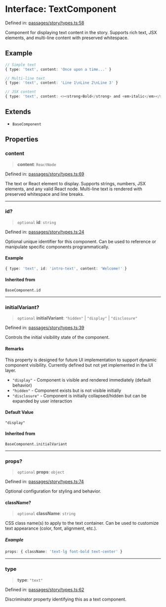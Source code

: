 # Interface: TextComponent

Defined in: [passages/story/types.ts:58](https://github.com/laruss/react-text-game/blob/3f24f1ae69cb46d4c796e3e7af2e5d08bb0359c7/packages/core/src/passages/story/types.ts#L58)

Component for displaying text content in the story.
Supports rich text, JSX elements, and multi-line content with preserved whitespace.

## Example

```typescript
// Simple text
{ type: 'text', content: 'Once upon a time...' }

// Multi-line text
{ type: 'text', content: 'Line 1\nLine 2\nLine 3' }

// JSX content
{ type: 'text', content: <><strong>Bold</strong> and <em>italic</em></> }
```

## Extends

- `BaseComponent`

## Properties

### content

> **content**: `ReactNode`

Defined in: [passages/story/types.ts:69](https://github.com/laruss/react-text-game/blob/3f24f1ae69cb46d4c796e3e7af2e5d08bb0359c7/packages/core/src/passages/story/types.ts#L69)

The text or React element to display.
Supports strings, numbers, JSX elements, and any valid React node.
Multi-line text is rendered with preserved whitespace and line breaks.

***

### id?

> `optional` **id**: `string`

Defined in: [passages/story/types.ts:24](https://github.com/laruss/react-text-game/blob/3f24f1ae69cb46d4c796e3e7af2e5d08bb0359c7/packages/core/src/passages/story/types.ts#L24)

Optional unique identifier for this component.
Can be used to reference or manipulate specific components programmatically.

#### Example

```typescript
{ type: 'text', id: 'intro-text', content: 'Welcome!' }
```

#### Inherited from

`BaseComponent.id`

***

### initialVariant?

> `optional` **initialVariant**: `"hidden"` \| `"display"` \| `"disclosure"`

Defined in: [passages/story/types.ts:39](https://github.com/laruss/react-text-game/blob/3f24f1ae69cb46d4c796e3e7af2e5d08bb0359c7/packages/core/src/passages/story/types.ts#L39)

Controls the initial visibility state of the component.

#### Remarks

This property is designed for future UI implementation to support dynamic component visibility.
Currently defined but not yet implemented in the UI layer.

- `"display"` - Component is visible and rendered immediately (default behavior)
- `"hidden"` - Component exists but is not visible initially
- `"disclosure"` - Component is initially collapsed/hidden but can be expanded by user interaction

#### Default Value

`"display"`

#### Inherited from

`BaseComponent.initialVariant`

***

### props?

> `optional` **props**: `object`

Defined in: [passages/story/types.ts:74](https://github.com/laruss/react-text-game/blob/3f24f1ae69cb46d4c796e3e7af2e5d08bb0359c7/packages/core/src/passages/story/types.ts#L74)

Optional configuration for styling and behavior.

#### className?

> `optional` **className**: `string`

CSS class name(s) to apply to the text container.
Can be used to customize text appearance (color, font, alignment, etc.).

##### Example

```typescript
props: { className: 'text-lg font-bold text-center' }
```

***

### type

> **type**: `"text"`

Defined in: [passages/story/types.ts:62](https://github.com/laruss/react-text-game/blob/3f24f1ae69cb46d4c796e3e7af2e5d08bb0359c7/packages/core/src/passages/story/types.ts#L62)

Discriminator property identifying this as a text component.
